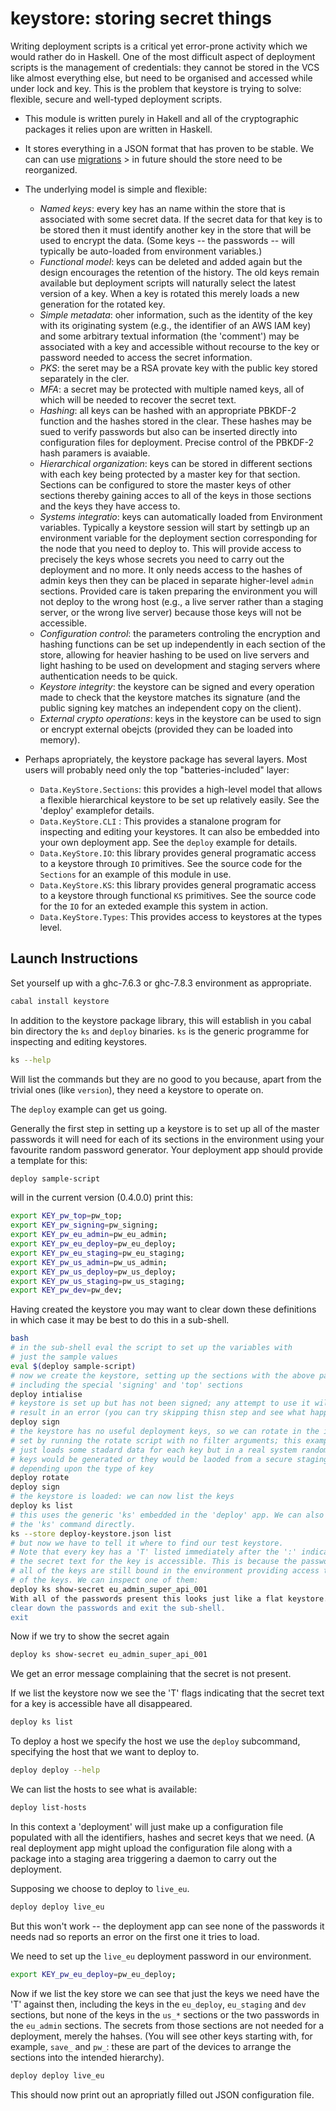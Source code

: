 keystore: storing secret things
===============================

Writing deployment scripts is a critical yet error-prone activity which we
would rather do in Haskell. One of the most difficult aspect of deployment
scripts is the management of credentials: they cannot be stored in the
VCS like almost everything else, but need to be organised and accessed
while under lock and key. This is the problem that keystore is trying to solve:
flexible, secure and well-typed deployment scripts.

  * This module is written purely in Hakell and all of the cryptographic packages
    it relies upon are written in Haskell.

  * It stores everything in a JSON format that has proven to be stable. We can can
    use [migrations](http://hackage.haskell.org/package/api-tools) > in future
    should the store need to be reorganized.

  * The underlying model is simple and flexible:

      + *Named keys*: every key has an name within the store that is associated
        with some secret data. If the secret data for that key is to be stored then
        it must identify another key in the store that will be used to encrypt the
        data. (Some keys -- the passwords -- will typically be auto-loaded from
        environment variables.)
      + *Functional model*: keys can be deleted and added again but the design
        encourages the retention of the history. The old keys remain available
        but deployment scripts will naturally select the latest version of a key.
        When a key is rotated this merely loads a new generation for the rotated
        key.
      + *Simple metadata*: oher information, such as the identity of the key
        with its originating system (e.g., the identifier of an AWS IAM key)
        and some arbitrary textual information (the 'comment') may be associated
        with a key and accessible without recourse to the key or password needed
        to access the secret information.
      + *PKS*: the seret may be a RSA provate key with the public key stored
        separately in the cler.
      + *MFA*: a secret may be protected with multiple named keys, all of which
        will be needed to recover the secret text.
      + *Hashing*: all keys can be hashed with an appropriate PBKDF-2 function
        and the hashes stored in the clear. These hashes may be sued to verify
        passwords but also can be inserted directly into configuration files
        for deployment. Precise control of the PBKDF-2 hash paramers is
        avaiable.
      + *Hierarchical organization*: keys can be stored in different sections
        with each key being protected by a master key for that section. Sections
        can be configured to store the master keys of other sections thereby
        gaining acces to all of the keys in those sections and the keys they
        have access to.
      + *Systems integratio*: keys can automatically loaded from Environment
        variables. Typically a keystore session will start by settingb up an
        environment variable for the deployment section corresponding for
        the node that you need to deploy to. This will provide access to
        precisely the keys whose secrets you need to carry out the deployment
        and no more. It only needs access to the hashes of admin keys then they
        can be placed in separate higher-level `admin` sections. Provided care
        is taken preparing the environment you will not deploy to the wrong host
        (e.g., a live server rather than a staging server, or the wrong live
        server) because those keys will not be accessible.
      + *Configuration control*: the parameters controling the encryption and
        hashing functions can be set up independently in each section of the
        store, allowing for heavier hashing to be used on live servers and
        light hashing to be used on development and staging servers where
        authentication needs to be quick.
      + *Keystore integrity*: the keystore can be signed and every operation
        made to check that the keystore matches its signature (and the public
        signing key matches an independent copy on the client).
      + *External crypto operations*: keys in the keystore can be used to sign
        or encrypt external obejcts (provided they can be loaded into memory).

  * Perhaps apropriately, the keystore package has several layers. Most users
    will probably need only the top "batteries-included" layer:

      + `Data.KeyStore.Sections`: this provides a high-level model that allows
        a flexible hierarchical keystore to be set up relatively easily.
        See the 'deploy' examplefor details.
      + `Data.KeyStore.CLI` : This provides a stanalone program for inspecting
        and editing your keystores. It can also be embedded into your own
        deployment app. See the `deploy` example for details.
      + `Data.KeyStore.IO`: this library provides general programatic access to
        a keystore through `IO` primitives. See the source code for the `Sections`
        for an example of this module in use.
      + `Data.KeyStore.KS`: this library provides general programatic access to
        a keystore through functional `KS` primitives. See the source code for
        the `IO` for an exteded example this system in action.
      + `Data.KeyStore.Types`: This provides access to keystores at the types
        level.

Launch Instructions
-------------------

Set yourself up with a ghc-7.6.3 or ghc-7.8.3 environment as appropriate.
````bash
cabal install keystore
````
In addition to the keystore package library, this will establish in you cabal
bin directory the `ks` and `deploy` binaries. `ks` is the generic programme
for inspecting and editing keystores.
````bash
ks --help
````
Will list the commands but they are no good to you because, apart from the
trivial ones (like `version`), they need a keystore to operate on.

The `deploy` example can get us going.

Generally the first step in setting up a keystore is to set up all of the
master passwords it will need for each of its sections in the environment
using your favourite random password generator. Your deployment app should
provide a template for this:

````bash
deploy sample-script
````
will in the current version (0.4.0.0) print this:

````bash
export KEY_pw_top=pw_top;
export KEY_pw_signing=pw_signing;
export KEY_pw_eu_admin=pw_eu_admin;
export KEY_pw_eu_deploy=pw_eu_deploy;
export KEY_pw_eu_staging=pw_eu_staging;
export KEY_pw_us_admin=pw_us_admin;
export KEY_pw_us_deploy=pw_us_deploy;
export KEY_pw_us_staging=pw_us_staging;
export KEY_pw_dev=pw_dev;
````
Having created the keystore you may want to clear down these definitions in
which case it may be best to do this in a sub-shell.
````bash
bash
# in the sub-shell eval the script to set up the variables with
# just the sample values
eval $(deploy sample-script)
# now we create the keystore, setting up the sections with the above passwords,
# including the special 'signing' and 'top' sections
deploy intialise
# keystore is set up but has not been signed; any attempt to use it will
# result in an error (you can try skipping thisn step and see what happens)
deploy sign
# the keystore has no useful deployment keys, so we can rotate in the initial
# set by running the rotate script with no filter arguments; this example
# just loads some stadard data for each key but in a real system random
# keys would be generated or they would be laoded from a secure staging area,
# depending upon the type of key
deploy rotate
deploy sign
# the keystore is loaded: we can now list the keys
deploy ks list
# this uses the generic 'ks' embedded in the 'deploy' app. We can also use
# the 'ks' command directly.
ks --store deploy-keystore.json list
# but now we have to tell it where to find our test keystore.
# Note that every key has a 'T' listed immediately after the ':' indicating that
# the secret text for the key is accessible. This is because the passwords for
# all of the keys are still bound in the environment providing access to all
# of the keys. We can inspect one of them:
deploy ks show-secret eu_admin_super_api_001
With all of the passwords present this looks just like a flat keystore. Let's
clear down the passwords and exit the sub-shell.
exit
````
Now if we try to show the secret again
````bash
deploy ks show-secret eu_admin_super_api_001
````
We get an error message complaining that the secret is not present.

If we list the keystore now we see the 'T' flags indicating that the
secret text for a key is accessible have all disappeared.

````bash
deploy ks list
````

To deploy a host we specify the host we use the `deploy` subcommand, specifying
the host that we want to deploy to.
````bash
deploy deploy --help
````

We can list the hosts to see what is available:
````bash
deploy list-hosts
````

In this context a 'deployment' will just make up a configuration file populated
with all the identifiers, hashes and secret keys that we need. (A real deployment
app might upload the configuration file along with a package into a staging area
triggering a daemon to carry out the deployment.

Supposing we choose to deploy to `live_eu`.

````bash
deploy deploy live_eu
````
But this won't work -- the deployment app can see none of the passwords it needs
nad so reports an error on the first one it tries to load.

We need to set up the `live_eu` deployment password in our environment.
````bash
export KEY_pw_eu_deploy=pw_eu_deploy;
````

Now if we list the key store we can see that just the keys we need have the
'T' against then, including the keys in the `eu_deploy`, `eu_staging` and `dev`
sections, but none of the keys in the `us_*` sections or the two passwords in
the `eu_admin` sections. The secrets from those sections are not needed for a
deployment, merely the hahses. (You will see other keys starting with, for example,
`save_` and `pw_`: these are part of the devices to arrange the sections into
the intended hierarchy).

````bash
deploy deploy live_eu
````

This should now print out an apropriatly filled out JSON configuration file.
